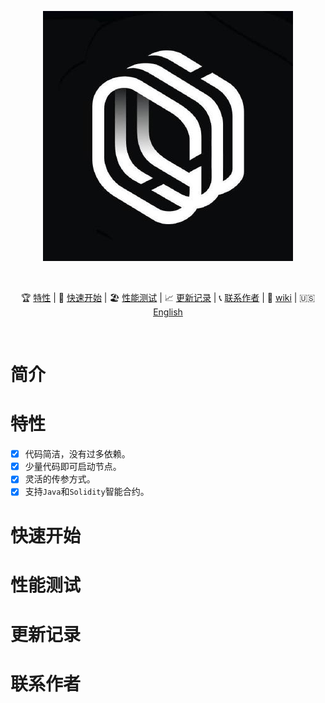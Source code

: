 <div align="center">

![](https://github.com/cypherium/ContractExample/raw/master/logo.jpeg)

<br/>

🏆 [特性](#features) | 🚀 [快速开始](#quick-start) | 🏖 [性能测试](#performance-test) | 📈 [更新记录](#changelog) | 📞️ [联系作者](#contact-author) | 📖 [wiki](https://github.com/cypherium/ContractExample/wiki/Cypherium-Java-smart-contract-programming-guide-zh) | 🇺🇸 [English](https://github.com/cypherium/ContractExample/blob/master/README.md) 


</div><br>

# 简介

# 特性
- [x] 代码简洁，没有过多依赖。
- [x] 少量代码即可启动节点。
- [x] 灵活的传参方式。
- [x] 支持`Java`和`Solidity`智能合约。
# 快速开始
# 性能测试
# 更新记录
# 联系作者
